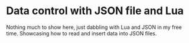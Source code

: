 # Data control with JSON file and Lua

Nothing much to show here, just dabbling with Lua and JSON in my free time. 
Showcasing how to read and insert data into JSON files.
